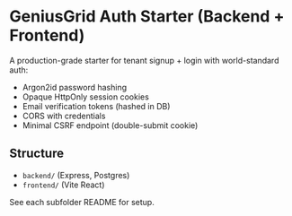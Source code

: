 # GeniusGrid Auth Starter (Backend + Frontend)

A production-grade starter for tenant signup + login with world-standard auth:
- Argon2id password hashing
- Opaque HttpOnly session cookies
- Email verification tokens (hashed in DB)
- CORS with credentials
- Minimal CSRF endpoint (double-submit cookie)

## Structure
- `backend/` (Express, Postgres)
- `frontend/` (Vite React)

See each subfolder README for setup.
